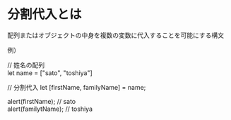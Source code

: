 # 分割代入とは
配列またはオブジェクトの中身を複数の変数に代入することを可能にする構文  

例）  

// 姓名の配列  
let name = ["sato", "toshiya"]  

// 分割代入
let [firstName, familyName] = name;  

alert(firstName); // sato  
alert(familytName); // toshiya
